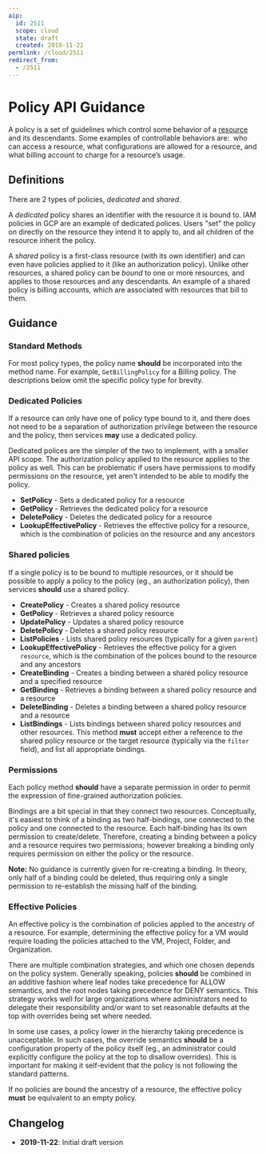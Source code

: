 ```yaml
---
aip:
  id: 2511
  scope: cloud
  state: draft
  created: 2019-11-22
permlink: /cloud/2511
redirect_from:
  - /2511
---
```


<!--
TODO: discuss policy lifecycle? binding lifecycle?
TODO: discuss policy conditions.
TODO: Should the effective policy message be the same as the policy message? If it's different, should properties of an effective policy reference the concrete policy which caused it?
-->

# Policy API Guidance

A policy is a set of guidelines which control some behavior of a
[resource](https://aip.dev/121) and its descendants. Some examples of
controllable behaviors are:  who can access a resource, what configurations are
allowed for a resource, and what billing account to charge for a resource’s
usage.

## Definitions

There are 2 types of policies, _dedicated_ and _shared_.

A _dedicated_ policy shares an identifier with the resource it is bound to. IAM
policies in GCP are an example of dedicated polices. Users "set" the policy on
directly on the resource they intend it to apply to, and all children of the
resource inherit the policy.

A _shared_ policy is a first-class resource (with its own identifier) and can
even have policies applied to it (like an authorization policy). Unlike other
resources, a shared policy can be _bound_ to one or more resources, and applies
to those resources and any descendants. An example of a shared policy is
billing accounts, which are associated with resources that bill to them.

## Guidance

### Standard Methods

For most policy types, the policy name **should** be incorporated into the
method name. For example, `GetBillingPolicy` for a Billing policy. The
descriptions below omit the specific policy type for brevity.

### Dedicated Policies

If a resource can only have one of policy type bound to it, and there does not
need to be a separation of authorization privilege between the resource and the
policy, then services **may** use a dedicated policy.

Dedicated polices are the simpler of the two to implement, with a smaller API
scope. The authorization policy applied to the resource applies to the policy
as well. This can be problematic if users have permissions to modify
permissions on the resource, yet aren't intended to be able to modify the
policy.

- **SetPolicy** - Sets a dedicated policy for a resource
- **GetPolicy** - Retrieves the dedicated policy for a resource
- **DeletePolicy** - Deletes the dedicated policy for a resource
- **LookupEffectivePolicy** - Retrieves the effective policy for a resource,
  which is the combination of policies on the resource and any ancestors

### Shared policies

If a single policy is to be bound to multiple resources, or it should be
possible to apply a policy to the policy (eg., an authorization policy), then
services **should** use a shared policy.

- **CreatePolicy** - Creates a shared policy resource
- **GetPolicy** - Retrieves a shared policy resource
- **UpdatePolicy** - Updates a shared policy resource
- **DeletePolicy** - Deletes a shared policy resource
- **ListPolicies** - Lists shared policy resources (typically for a given
  `parent`)
- **LookupEffectivePolicy** - Retrieves the effective policy for a given
  `resource`, which is the combination of the polices bound to the resource and
  any ancestors
- **CreateBinding** - Creates a binding between a shared policy resource and a
  specified resource
- **GetBinding** - Retrieves a binding between a shared policy resource and a
  resource
- **DeleteBinding** - Deletes a binding between a shared policy resource and a
  resource
- **ListBindings** - Lists bindings between shared policy resources and other
  resources. This method **must** accept either a reference to the shared
  policy resource or the target resource (typically via the `filter` field),
  and list all appropriate bindings.

### Permissions

Each policy method **should** have a separate permission in order to permit the
expression of fine-grained authorization policies.

Bindings are a bit special in that they connect two resources. Conceptually,
it's easiest to think of a binding as two half-bindings, one connected to the
policy and one connected to the resource. Each half-binding has its own
permission to create/delete. Therefore, creating a binding between a policy and
a resource requires two permissions; however breaking a binding only requires
permission on either the policy or the resource.

**Note:** No guidance is currently given for re-creating a binding. In theory,
only half of a binding could be deleted, thus requiring only a single
permission to re-establish the missing half of the binding.

### Effective Policies

An effective policy is the combination of policies applied to the ancestry of a
resource. For example, determining the effective policy for a VM would require
loading the policies attached to the VM, Project, Folder, and Organization.

There are multiple combination strategies, and which one chosen depends on the
policy system. Generally speaking, policies **should** be combined in an
additive fashion where leaf nodes take precedence for ALLOW semantics, and the
root nodes taking precedence for DENY semantics. This strategy works well for
large organizations where administrators need to delegate their responsibility
and/or want to set reasonable defaults at the top with overrides being set
where needed.

In some use cases, a policy lower in the hierarchy taking precedence is
unacceptable. In such cases, the override semantics **should** be a
configuration property of the policy itself (eg., an administrator could
explicitly configure the policy at the top to disallow overrides). This is
important for making it self-evident that the policy is not following the
standard patterns.

If no policies are bound the ancestry of a resource, the effective policy
**must** be equivalent to an empty policy.

## Changelog

- **2019-11-22**: Initial draft version
